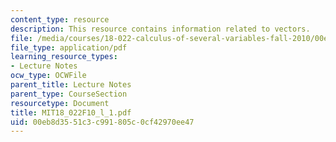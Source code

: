 ```yaml
---
content_type: resource
description: This resource contains information related to vectors.
file: /media/courses/18-022-calculus-of-several-variables-fall-2010/00eb8d3551c3c991805c0cf42970ee47_MIT18_022F10_l_1.pdf
file_type: application/pdf
learning_resource_types:
- Lecture Notes
ocw_type: OCWFile
parent_title: Lecture Notes
parent_type: CourseSection
resourcetype: Document
title: MIT18_022F10_l_1.pdf
uid: 00eb8d35-51c3-c991-805c-0cf42970ee47
---
```

